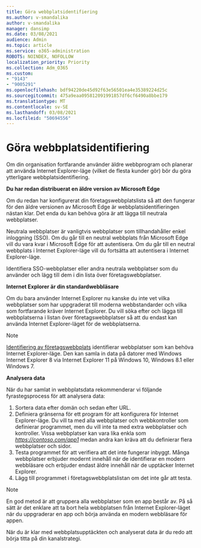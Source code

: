 ```yaml
---
title: Göra webbplatsidentifiering
ms.author: v-smandalika
author: v-smandalika
manager: dansimp
ms.date: 03/08/2021
audience: Admin
ms.topic: article
ms.service: o365-administration
ROBOTS: NOINDEX, NOFOLLOW
localization_priority: Priority
ms.collection: Adm_O365
ms.custom:
- "9143"
- "9005291"
ms.openlocfilehash: bdf94220de45d92f63e56501ea4e35389224d25c
ms.sourcegitcommit: 475a9eaa095812091991857df6cf6490a8bbe179
ms.translationtype: MT
ms.contentlocale: sv-SE
ms.lasthandoff: 03/08/2021
ms.locfileid: "50694556"
---
```

# <a name="do-site-discovery"></a>Göra webbplatsidentifiering

Om din organisation fortfarande använder äldre webbprogram och planerar att använda Internet Explorer-läge (vilket de flesta kunder gör) bör du göra ytterligare webbplatsidentifiering.

**Du har redan distribuerat en äldre version av Microsoft Edge**

Om du redan har konfigurerat din företagswebbplatslista så att den fungerar för den äldre versionen av Microsoft Edge är webbplatsidentifieringen nästan klar. Det enda du kan behöva göra är att lägga till neutrala webbplatser.

Neutrala webbplatser är vanligtvis webbplatser som tillhandahåller enkel inloggning (SSO). Om du går till en neutral webbplats från Microsoft Edge vill du vara kvar i Microsoft Edge för att autentisera. Om du går till en neutral webbplats i Internet Explorer-läge vill du fortsätta att autentisera i Internet Explorer-läge.

Identifiera SSO-webbplatser eller andra neutrala webbplatser som du använder och lägg till dem i din lista över företagswebbplatser.

**Internet Explorer är din standardwebbläsare**

Om du bara använder Internet Explorer nu kanske du inte vet vilka webbplatser som har uppgraderat till moderna webbstandarder och vilka som fortfarande kräver Internet Explorer. Du vill söka efter och lägga till webbplatserna i listan över företagswebbplatser så att du endast kan använda Internet Explorer-läget för de webbplatserna.

> [!NOTE]
> [Identifiering av företagswebbplats](https://docs.microsoft.com/internet-explorer/ie11-deploy-guide/collect-data-using-enterprise-site-discovery) identifierar webbplatser som kan behöva Internet Explorer-läge. Den kan samla in data på datorer med Windows Internet Explorer 8 via Internet Explorer 11 på Windows 10, Windows 8.1 eller Windows 7.

**Analysera data**

När du har samlat in webbplatsdata rekommenderar vi följande fyrastegsprocess för att analysera data:
1. Sortera data efter domän och sedan efter URL.
2. Definiera gränserna för ett program för att konfigurera för Internet Explorer-läge. Du vill ta med alla webbplatser och webbkontroller som definierar programmet, men du vill inte ta med extra webbplatser och kontroller. Vissa webbplatser kan vara lika enkla som *https://contoso.com/app1* medan andra kan kräva att du definierar flera webbplatser och sidor.
3. Testa programmet för att verifiera att det inte fungerar inbyggt. Många webbplatser erbjuder modernt innehåll när de identifierar en modern webbläsare och erbjuder endast äldre innehåll när de upptäcker Internet Explorer.
4. Lägg till programmet i företagswebbplatslistan om det inte går att testa.

> [!NOTE]
> En god metod är att gruppera alla webbplatser som en app består av. På så sätt är det enklare att ta bort hela webbplatsen från Internet Explorer-läget när du uppgraderar en app och börja använda en modern webbläsare för appen.

När du är klar med webbplatsupptäckten och analyserat data är du redo att börja titta på din kanalstrategi.

